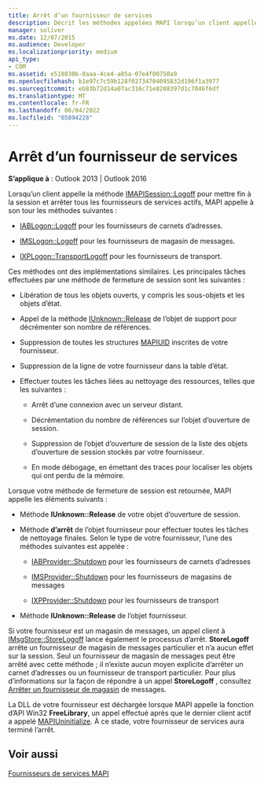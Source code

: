 ```yaml
---
title: Arrêt d’un fournisseur de services
description: Décrit les méthodes appelées MAPI lorsqu’un client appelle la méthode IMAPISession::Logoff pour mettre fin à la session et arrêter tous les fournisseurs de services actifs.
manager: soliver
ms.date: 12/07/2015
ms.audience: Developer
ms.localizationpriority: medium
api_type:
- COM
ms.assetid: e518830b-0aaa-4ce4-a85a-07e4f00750a9
ms.openlocfilehash: b1e97c7c59b128f02734704095832d196f1a3977
ms.sourcegitcommit: eb83b72d14a07ac316c71e8208397d1c7046f6df
ms.translationtype: MT
ms.contentlocale: fr-FR
ms.lasthandoff: 06/04/2022
ms.locfileid: "65894228"
---
```

# <a name="shutting-down-a-service-provider"></a>Arrêt d’un fournisseur de services

 
  
**S’applique à** : Outlook 2013 | Outlook 2016 
  
Lorsqu’un client appelle la méthode [IMAPISession::Logoff](imapisession-logoff.md) pour mettre fin à la session et arrêter tous les fournisseurs de services actifs, MAPI appelle à son tour les méthodes suivantes : 
  
- [IABLogon::Logoff](iablogon-logoff.md) pour les fournisseurs de carnets d’adresses. 
    
- [IMSLogon::Logoff](imslogon-logoff.md) pour les fournisseurs de magasin de messages. 
    
- [IXPLogon::TransportLogoff](ixplogon-transportlogoff.md) pour les fournisseurs de transport. 
    
Ces méthodes ont des implémentations similaires. Les principales tâches effectuées par une méthode de fermeture de session sont les suivantes :
  
- Libération de tous les objets ouverts, y compris les sous-objets et les objets d’état.
    
- Appel de la méthode [IUnknown::Release](https://msdn.microsoft.com/library/4b494c6f-f0ee-4c35-ae45-ed956f40dc7a%28Office.15%29.aspx) de l’objet de support pour décrémenter son nombre de références. 
    
- Suppression de toutes les structures [MAPIUID](mapiuid.md) inscrites de votre fournisseur. 
    
- Suppression de la ligne de votre fournisseur dans la table d’état.
    
- Effectuer toutes les tâches liées au nettoyage des ressources, telles que les suivantes :
    
  - Arrêt d’une connexion avec un serveur distant.
    
  - Décrémentation du nombre de références sur l’objet d’ouverture de session.
    
  - Suppression de l’objet d’ouverture de session de la liste des objets d’ouverture de session stockés par votre fournisseur.
    
  - En mode débogage, en émettant des traces pour localiser les objets qui ont perdu de la mémoire.
    
Lorsque votre méthode de fermeture de session est retournée, MAPI appelle les éléments suivants :
  
- Méthode **IUnknown::Release** de votre objet d’ouverture de session. 
    
- Méthode **d’arrêt** de l’objet fournisseur pour effectuer toutes les tâches de nettoyage finales. Selon le type de votre fournisseur, l’une des méthodes suivantes est appelée : 
    
  - [IABProvider::Shutdown](iabprovider-shutdown.md) pour les fournisseurs de carnets d’adresses 
    
  - [IMSProvider::Shutdown](imsprovider-shutdown.md) pour les fournisseurs de magasins de messages 
    
  - [IXPProvider::Shutdown](ixpprovider-shutdown.md) pour les fournisseurs de transport 
    
- Méthode **IUnknown::Release** de l’objet fournisseur. 
    
Si votre fournisseur est un magasin de messages, un appel client à [IMsgStore::StoreLogoff](imsgstore-storelogoff.md) lance également le processus d’arrêt. **StoreLogoff** arrête un fournisseur de magasin de messages particulier et n’a aucun effet sur la session. Seul un fournisseur de magasin de messages peut être arrêté avec cette méthode ; il n’existe aucun moyen explicite d’arrêter un carnet d’adresses ou un fournisseur de transport particulier. Pour plus d’informations sur la façon de répondre à un appel **StoreLogoff** , consultez [Arrêter un fournisseur de magasin](shutting-down-a-message-store-provider.md) de messages.
  
La DLL de votre fournisseur est déchargée lorsque MAPI appelle la fonction d’API Win32 **FreeLibrary**, un appel effectué après que le dernier client actif a appelé [MAPIUninitialize](mapiuninitialize.md). À ce stade, votre fournisseur de services aura terminé l’arrêt. 
  
## <a name="see-also"></a>Voir aussi



[Fournisseurs de services MAPI](mapi-service-providers.md)

